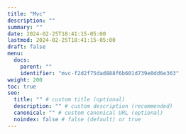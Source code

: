 ```yaml
---
title: "Mvc"
description: ""
summary: ""
date: 2024-02-25T18:41:15-05:00
lastmod: 2024-02-25T18:41:15-05:00
draft: false
menu:
  docs:
    parent: ""
    identifier: "mvc-f2d2f75dad888f6b601d739e0dd6e363"
weight: 200
toc: true
seo:
  title: "" # custom title (optional)
  description: "" # custom description (recommended)
  canonical: "" # custom canonical URL (optional)
  noindex: false # false (default) or true
---
```

